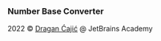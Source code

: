 ### Number Base Converter

2022 © [Dragan Ćajić](https://hyperskill.org/profile/110124359) @ JetBrains Academy
